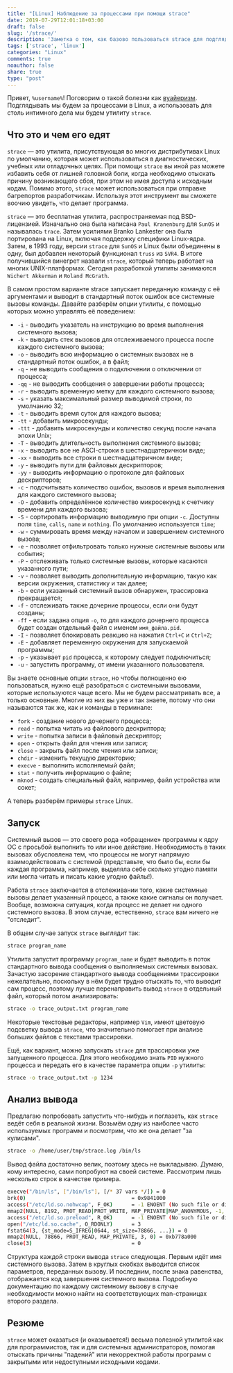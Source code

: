 ```yaml
---
title: "[Linux] Наблюдение за процессами при помощи strace"
date: 2019-07-29T12:01:18+03:00
draft: false
slug: '/strace/'
description: 'Заметка о том, как базово пользоваться strace для подглядывания и отладки процессов'
tags: ['strace', 'linux']
categories: "Linux"
comments: true
noauthor: false
share: true
type: "post"
---
```


Привет, `%username%`! Поговорим о такой болезни как [вуайеризм](https://ru.m.wikipedia.org/wiki/Вуайеризм). Подглядывать мы будем за процессами в Linux, а использовать для столь интимного дела мы будем утилиту `strace`.

## **Что это и чем его едят**

`strace` — это утилита, присутствующая во многих дистрибутивах Linux по умолчанию, которая может использоваться в диагностических, учебных или отладочных целях. При помощи `strace` вы иной раз можете избавить себя от лишней головной боли, когда необходимо отыскать причину возникающего сбоя, при этом не имея доступа к исходным кодам. Помимо этого, `strace` может использоваться при отправке багрепортов разработчикам. Используя этот инструмент вы сможете воочию увидеть, что делает программа.

`strace` — это бесплатная утилита, распространяемая под BSD-лицензией. Изначально она была написана `Paul Kranenburg` для `SunOS` и называлась `trace`. Затем усилиями Branko Lankester она была портирована на Linux, включая поддержку специфики Linux-ядра. Затем, в 1993 году, версии `strace` для `SunOS` и Linux были объединены в одну, был добавлен  некоторый функционал `truss` из `SVR4`. В итоге получившийся винегрет назвали `strace`, который теперь работает на многих UNIX-платформах. Сегодня разработкой утилиты занимаются `Wichert Akkerman` и `Roland McGrath`.

В самом простом варианте strace запускает переданную команду с её аргументами и выводит в стандартный поток ошибок все системные вызовы команды. Давайте разберём опции утилиты, с помощью которых можно управлять её поведением:

- `-i` - выводить указатель на инструкцию во время выполнения системного вызова;
- `-k` - выводить стек вызовов для отслеживаемого процесса после каждого системного вызова;
- `-o` - выводить всю информацию о системных вызовах не в стандартный поток ошибок, а в файл;
- `-q` - не выводить сообщения о подключении о отключении от процесса;
- `-qq` - не выводить сообщения о завершении работы процесса;
- `-r` - выводить временную метку для каждого системного вызова;
- `-s` - указать максимальный размер выводимой строки, по умолчанию 32;
- `-t` - выводить время суток для каждого вызова;
- `-tt` - добавить микросекунды;
- `-ttt` - добавить микросекунды и количество секунд после начала эпохи Unix;
- `-T` - выводить длительность выполнения системного вызова;
- `-x` - выводить все не ASCI-строки в шестнадцатеричном виде;
- `-xx` - выводить все строки в шестнадцатеричном виде;
- `-y` - выводить пути для файловых дескрипторов;
- `-yy` - выводить информацию о протоколе для файловых дескрипторов;
- `-c` - подсчитывать количество ошибок, вызовов и время выполнения для каждого системного вызова;
- `-O` - добавить определённое количество микросекунд к счетчику времени для каждого вызова;
- `-S` - сортировать информацию выводимую при опции `-c`. Доступны поля `time`, `calls`, `name` и `nothing`. По умолчанию используется `time`;
- `-w` - суммировать время между началом и завершением системного вызова;
- `-e` - позволяет отфильтровать только нужные системные вызовы или события;
- `-P` - отслеживать только системные вызовы, которые касаются указанного пути;
- `-v` - позволяет выводить дополнительную информацию, такую как версии окружения, статистику и так далее;
- `-b` - если указанный системный вызов обнаружен, трассировка прекращается;
- `-f` - отслеживать также дочерние процессы, если они будут созданы;
- `-ff` - если задана опция `-o`, то для каждого дочернего процесса будет создан отдельный файл с именем `имя_файла.pid`.
- `-I` - позволяет блокировать реакцию на нажатия `Ctrl+C` и `Ctrl+Z`;
- `-E` - добавляет переменную окружения для запускаемой программы;
- `-p` - указывает `pid` процесса, к которому следует подключиться;
- `-u` - запустить программу, от имени указанного пользователя.

Вы знаете основные опции `strace`, но чтобы полноценно ею пользоваться, нужно ещё разобраться с системными вызовами, которые используются чаще всего. Мы не будем рассматривать все, а только основные. Многие из них вы уже и так знаете, потому что они называются так же, как и команды в терминале:

- `fork` - создание нового дочернего процесса;
- `read` - попытка читать из файлового дескриптора;
- `write` - попытка записи в файловый дескриптор;
- `open` - открыть файл для чтения или записи;
- `close` - закрыть файл после чтения или записи;
- `chdir` - изменить текущую директорию;
- `execve` - выполнить исполняемый файл;
- `stat` - получить информацию о файле;
- `mknod` - создать специальный файл, например, файл устройства или сокет;

А теперь разберём примеры `strace` Linux.

## **Запуск**

Системный вызов — это своего рода «обращение» программы к ядру ОС с просьбой выполнить то или иное действие. Необходимость в таких вызовах обусловлена тем, что процессы не могут напрямую взаимодействовать с системой (представьте, что было бы, если бы каждая программа, например, выделяла себе сколько угодно памяти или могла читать и писать какие угодно файлы!).

Работа `strace` заключается в отслеживании того, какие системные вызовы делает указанный процесс, а также какие сигналы он получает. Вообще, возможна ситуация, когда процесс не делает ни одного системного вызова. В этом случае, естественно, `strace` вам ничего не "отследит".

В общем случае запуск `strace` выглядит так:
```bash
strace program_name
```
Утилита запустит программу `program_name` и будет выводить в поток стандартного вывода сообщения о выполняемых системных вызовах. Зачастую засорение стандартного вывода сообщениями трассировки нежелательно, поскольку в нём будет трудно отыскать то, что выводит сам процесс, поэтому лучше перенаправить вывод `strace` в отдельный файл, который потом анализировать:
```bash
strace -o trace_output.txt program_name
```
Некоторые текстовые редакторы, например `Vim`, имеют цветовую подсветку вывода `strace`, что значительно помогает при анализе больших файлов с текстами трассировки.

Ещё, как вариант, можно запускать `strace` для трассировки уже запущенного процесса. Для этого необходимо знать `PID` нужного процесса и передать его в качестве параметра опции `-p` утилиты:
```bash
strace -o trace_output.txt -p 1234
```
## **Анализ вывода**

Предлагаю попробовать запустить что-нибудь и поглазеть, как `strace` ведёт себя в реальной жизни. Возьмём одну из наиболее часто используемых программ и посмотрим, что же она делает "за кулисами".
```bash
strace -o /home/user/tmp/strace.log /bin/ls
```
Вывод файла достаточно велик, поэтому здесь не выкладываю. Думаю, кому интересно, сами попробуют на своей системе. Рассмотрим лишь несколько строк в качестве примера.
```bash
execve("/bin/ls", ["/bin/ls"], [/* 37 vars */]) = 0
brk(0)                                  = 0x9841000
access("/etc/ld.so.nohwcap", F_OK)      = -1 ENOENT (No such file or directory)
mmap2(NULL, 8192, PROT_READ|PROT_WRITE, MAP_PRIVATE|MAP_ANONYMOUS, -1, 0) = 0xb779e000
access("/etc/ld.so.preload", R_OK)      = -1 ENOENT (No such file or directory)
open("/etc/ld.so.cache", O_RDONLY)      = 3
fstat64(3, {st_mode=S_IFREG|0644, st_size=78866, ...}) = 0
mmap2(NULL, 78866, PROT_READ, MAP_PRIVATE, 3, 0) = 0xb778a000
close(3)                                = 0
```
Структура каждой строки вывода `strace` следующая. Первым идёт имя системного вызова. Затем в круглых скобках выводится список параметров, переданных вызову. И последним, после знака равенства, отображается код завершения системного вызова. Подробную документацию по каждому системному вызову в случае необходимости можно найти на соответствующих man-страницах второго раздела.

## **Резюме**

`strace` может оказаться (и оказывается!) весьма полезной утилитой как для программистов, так и для системных администраторов, помогая отыскать причины "падений" или некорректной работы программ с закрытыми или недоступными исходными кодами.

